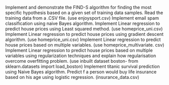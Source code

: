 Implement and demonstrate the FIND-S algorithm for finding the most specific hypothesis based on a given set of training data samples. Read the training data from a .CSV file. (use enjoysport.csv)
Implement email spam classification using naive Bayes algorithm.
Implement Linear regression to predict house prices using Least squared method. (use homeprice_uni.csv)
Implement Linear regression to predict house prices using gradient descent algorithm. (use homeprice_uni.csv)
Implement Linear regression to predict house prices based on multiple variables. (use homeprice_multivariate. csv)
Implement Linear regression to predict house prices based on multiple variables using regularization techniques and explain how regularisation overcome overfitting problem. (use inbuilt dataset boston- from sklearn.datasets import load_boston)
Implement titanic survival prediction using Naive Bayes algorithm.
Predict f a person would buy life insurance based on his age using logistic regression. (insurance_data.csv)
